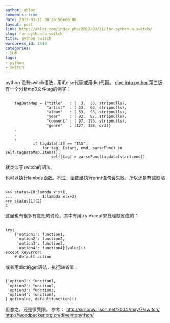 ```yaml
---
author: abloz
comments: true
date: 2012-03-21 08:26:56+00:00
layout: post
link: http://abloz.com/index.php/2012/03/21/for-python-a-switch/
slug: for-python-a-switch
title: python switch
wordpress_id: 1519
categories:
- 技术
tags:
- python
- switch
---
```


python 没有switch语法，用if,else代替或用dict代替。
[dive into python](http://woodpecker.org.cn/diveintopython/)第三版有一个分析mp3文件tag的例子：



```

    tagDataMap = {"title"   : (  3,  33, stripnulls),
                  "artist"  : ( 33,  63, stripnulls),
                  "album"   : ( 63,  93, stripnulls),
                  "year"    : ( 93,  97, stripnulls),
                  "comment" : ( 97, 126, stripnulls),
                  "genre"   : (127, 128, ord)}
    .
    .
    .
            if tagdata[:3] == "TAG":
                for tag, (start, end, parseFunc) in self.tagDataMap.items():
                    self[tag] = parseFunc(tagdata[start:end])

```

就类似于switch的语法。

也可以执行lambda函数。不过，函数里执行print语句会失败。所以还是有些缺陷



```

>>> status={0:lambda x:x+1,
...             1:lambda x:x+2}
>>> status[1](2)
4

```

这里也有很多有意思的讨论，其中有用try except来处理缺省值的：



```

try:
    {'option1': function1,
     'option2': function2,
     'option3': function3,
     'option4': function4}[value]()
except KeyError:
    # default action

```

或者用dict的get语法，执行缺省值：



```

{'option1': function1,
 'option2': function2,
 'option3': function3,
 'option4': function4,
}.get(value, defaultfunction)()

```

但总之，还是很受限。
参考：
http://simonwillison.net/2004/may/7/switch/
http://woodpecker.org.cn/diveintopython/


